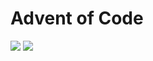 # Advent of Code

![](https://img.shields.io/badge/2021%20📅-blue) ![](https://img.shields.io/badge/stars%20⭐-10-yellow)

